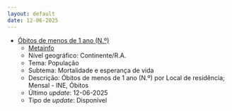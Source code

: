 ```yaml
---
layout: default
date: 12-06-2025
---
```

* [Óbitos de menos de 1 ano (N.º)](https://www.ine.pt/xportal/xmain?xpid=INE&xpgid=ine_indicadores&indOcorrCod=0007533&contexto=bd&selTab=tab2)
  * [Metainfo](https://www.ine.pt/bddXplorer/htdocs/minfo.jsp?var_cd=0007533&lingua=PT)
  * Nível geográfico: Continente/R.A.
  * Tema: População
  * Subtema: Mortalidade e esperança de vida
  * Descrição: Óbitos de menos de 1 ano (N.º) por Local de residência; Mensal - INE, Óbitos
  * Último _update_: 12-06-2025
  * Tipo de _update_: Disponível

